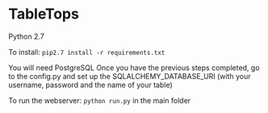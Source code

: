 # TableTops

Python 2.7

To install:
`pip2.7 install -r requirements.txt`

You will need PostgreSQL
Once you have the previous steps completed, go to the config.py and set up the SQLALCHEMY_DATABASE_URI (with your username, password and the name of your table)



To run the webserver:
`python run.py` in the main folder
